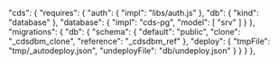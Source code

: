   "cds": {
    "requires": {
      "auth": {
        "impl": "libs/auth.js"
      },
      "db": {
        "kind": "database"
      },
      "database": {
        "impl": "cds-pg",
        "model": [
          "srv"
        ]
      }
    },
    "migrations": {
      "db": {
        "schema": {
          "default": "public",
          "clone": "_cdsdbm_clone",
          "reference": "_cdsdbm_ref"
        },
        "deploy": {
          "tmpFile": "tmp/_autodeploy.json",
          "undeployFile": "db/undeploy.json"
        }
      }
    }
  },